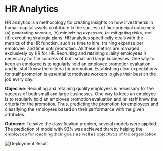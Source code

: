 # HR Analytics

HR analytics is a methodology for creating insights on how investments in human capital assets contribute to the success of four principal outcomes: (a) generating revenue, (b) minimizing expenses, (c) mitigating risks, and (d) executing strategic plans. HR analytics specifically deals with the metrics of the HR function, such as time to hire, training expense per employee, and time until promotion. All these metrics are managed exclusively by HR for HR. Recruiting and retaining quality employees is necessary for the success of both small and large businesses. One way to keep an employee is to regularly hold an employee promotion evaluation and let staff know the criteria for promotion. Establishing clear expectations for staff promotion is essential to motivate workers to give their best on the job every day.

**Objective**: Recruiting and retaining quality employees is necessary for the success of both small and large businesses. One way to keep an employee is to regularly hold an employee promotion evaluation and let staff know the criteria for the promotion. Thus, predicting the promotion for employees and classifying the employees based on their performance with the given attributes.

**Outcome**: To solve the classification problem, several models were applied. The prediction of model with 93% was achieved thereby helping the employees for reaching their goals as well as objectives of the organization.

![Deployment Result](https://user-images.githubusercontent.com/68693473/145669455-ee4b43f8-f734-4505-aa94-5ed779a90453.PNG)
